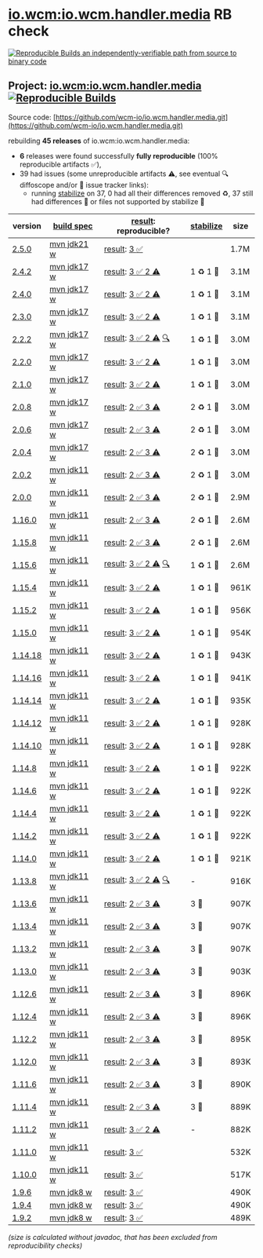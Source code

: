[io.wcm:io.wcm.handler.media](https://central.sonatype.com/artifact/io.wcm/io.wcm.handler.media/versions) RB check
=======

[![Reproducible Builds](https://reproducible-builds.org/images/logos/rb.svg) an independently-verifiable path from source to binary code](https://reproducible-builds.org/)

## Project: [io.wcm:io.wcm.handler.media](https://central.sonatype.com/artifact/io.wcm/io.wcm.handler.media/versions) [![Reproducible Builds](https://img.shields.io/endpoint?url=https://raw.githubusercontent.com/jvm-repo-rebuild/reproducible-central/master/content/io/wcm/io.wcm.handler/media/badge.json)](https://github.com/jvm-repo-rebuild/reproducible-central/blob/master/content/io/wcm/io.wcm.handler/media/README.md)

Source code: [https://github.com/wcm-io/io.wcm.handler.media.git](https://github.com/wcm-io/io.wcm.handler.media.git)

rebuilding **45 releases** of io.wcm:io.wcm.handler.media:
- **6** releases were found successfully **fully reproducible** (100% reproducible artifacts :white_check_mark:),
- 39 had issues (some unreproducible artifacts :warning:, see eventual :mag: diffoscope and/or :memo: issue tracker links):
  - running [stabilize](doc/stabilize.md) on 37, 0 had all their differences removed :recycle:, 37 still had differences :rotating_light: or files not supported by stabilize :no_entry_sign:

| version | [build spec](/BUILDSPEC.md) | [result](https://reproducible-builds.org/docs/jvm/): reproducible? | [stabilize](https://github.com/google/oss-rebuild/blob/main/cmd/stabilize/README.md) | size |
| -- | --------- | ------ | ------ | -- |
| [2.5.0](https://central.sonatype.com/artifact/io.wcm/io.wcm.handler.media/2.5.0/pom) | [mvn jdk21 w](wcm-media-2.5.0.buildspec) | [result](io.wcm.handler.media-2.5.0.buildinfo): [3 :white_check_mark: ](io.wcm.handler.media-2.5.0.buildcompare) | | 1.7M |
| [2.4.2](https://central.sonatype.com/artifact/io.wcm/io.wcm.handler.media/2.4.2/pom) | [mvn jdk17 w](wcm-media-2.4.2.buildspec) | [result](io.wcm.handler.media-2.4.2.buildinfo): [3 :white_check_mark:  2 :warning:](io.wcm.handler.media-2.4.2.buildcompare) | 1 :recycle: 1 :rotating_light: | 3.1M |
| [2.4.0](https://central.sonatype.com/artifact/io.wcm/io.wcm.handler.media/2.4.0/pom) | [mvn jdk17 w](wcm-media-2.4.0.buildspec) | [result](io.wcm.handler.media-2.4.0.buildinfo): [3 :white_check_mark:  2 :warning:](io.wcm.handler.media-2.4.0.buildcompare) | 1 :recycle: 1 :rotating_light: | 3.1M |
| [2.3.0](https://central.sonatype.com/artifact/io.wcm/io.wcm.handler.media/2.3.0/pom) | [mvn jdk17 w](wcm-media-2.3.0.buildspec) | [result](io.wcm.handler.media-2.3.0.buildinfo): [3 :white_check_mark:  2 :warning:](io.wcm.handler.media-2.3.0.buildcompare) | 1 :recycle: 1 :rotating_light: | 3.1M |
| [2.2.2](https://central.sonatype.com/artifact/io.wcm/io.wcm.handler.media/2.2.2/pom) | [mvn jdk17 w](wcm-media-2.2.2.buildspec) | [result](io.wcm.handler.media-2.2.2.buildinfo): [3 :white_check_mark:  2 :warning:](io.wcm.handler.media-2.2.2.buildcompare) [:mag:](io.wcm.handler.media-2.2.2.diffoscope) | 1 :recycle: 1 :rotating_light: | 3.0M |
| [2.2.0](https://central.sonatype.com/artifact/io.wcm/io.wcm.handler.media/2.2.0/pom) | [mvn jdk17 w](wcm-media-2.2.0.buildspec) | [result](io.wcm.handler.media-2.2.0.buildinfo): [3 :white_check_mark:  2 :warning:](io.wcm.handler.media-2.2.0.buildcompare) | 1 :recycle: 1 :rotating_light: | 3.0M |
| [2.1.0](https://central.sonatype.com/artifact/io.wcm/io.wcm.handler.media/2.1.0/pom) | [mvn jdk17 w](wcm-media-2.1.0.buildspec) | [result](io.wcm.handler.media-2.1.0.buildinfo): [3 :white_check_mark:  2 :warning:](io.wcm.handler.media-2.1.0.buildcompare) | 1 :recycle: 1 :rotating_light: | 3.0M |
| [2.0.8](https://central.sonatype.com/artifact/io.wcm/io.wcm.handler.media/2.0.8/pom) | [mvn jdk17 w](wcm-media-2.0.8.buildspec) | [result](io.wcm.handler.media-2.0.8.buildinfo): [2 :white_check_mark:  3 :warning:](io.wcm.handler.media-2.0.8.buildcompare) | 2 :recycle: 1 :rotating_light: | 3.0M |
| [2.0.6](https://central.sonatype.com/artifact/io.wcm/io.wcm.handler.media/2.0.6/pom) | [mvn jdk17 w](wcm-media-2.0.6.buildspec) | [result](io.wcm.handler.media-2.0.6.buildinfo): [2 :white_check_mark:  3 :warning:](io.wcm.handler.media-2.0.6.buildcompare) | 2 :recycle: 1 :rotating_light: | 3.0M |
| [2.0.4](https://central.sonatype.com/artifact/io.wcm/io.wcm.handler.media/2.0.4/pom) | [mvn jdk17 w](wcm-media-2.0.4.buildspec) | [result](io.wcm.handler.media-2.0.4.buildinfo): [2 :white_check_mark:  3 :warning:](io.wcm.handler.media-2.0.4.buildcompare) | 2 :recycle: 1 :rotating_light: | 3.0M |
| [2.0.2](https://central.sonatype.com/artifact/io.wcm/io.wcm.handler.media/2.0.2/pom) | [mvn jdk11 w](wcm-media-2.0.2.buildspec) | [result](io.wcm.handler.media-2.0.2.buildinfo): [2 :white_check_mark:  3 :warning:](io.wcm.handler.media-2.0.2.buildcompare) | 2 :recycle: 1 :rotating_light: | 3.0M |
| [2.0.0](https://central.sonatype.com/artifact/io.wcm/io.wcm.handler.media/2.0.0/pom) | [mvn jdk11 w](wcm-media-2.0.0.buildspec) | [result](io.wcm.handler.media-2.0.0.buildinfo): [2 :white_check_mark:  3 :warning:](io.wcm.handler.media-2.0.0.buildcompare) | 2 :recycle: 1 :rotating_light: | 2.9M |
| [1.16.0](https://central.sonatype.com/artifact/io.wcm/io.wcm.handler.media/1.16.0/pom) | [mvn jdk11 w](wcm-media-1.16.0.buildspec) | [result](io.wcm.handler.media-1.16.0.buildinfo): [2 :white_check_mark:  3 :warning:](io.wcm.handler.media-1.16.0.buildcompare) | 2 :recycle: 1 :rotating_light: | 2.6M |
| [1.15.8](https://central.sonatype.com/artifact/io.wcm/io.wcm.handler.media/1.15.8/pom) | [mvn jdk11 w](wcm-media-1.15.8.buildspec) | [result](io.wcm.handler.media-1.15.8.buildinfo): [2 :white_check_mark:  3 :warning:](io.wcm.handler.media-1.15.8.buildcompare) | 2 :recycle: 1 :rotating_light: | 2.6M |
| [1.15.6](https://central.sonatype.com/artifact/io.wcm/io.wcm.handler.media/1.15.6/pom) | [mvn jdk11 w](wcm-media-1.15.6.buildspec) | [result](io.wcm.handler.media-1.15.6.buildinfo): [3 :white_check_mark:  2 :warning:](io.wcm.handler.media-1.15.6.buildcompare) [:mag:](io.wcm.handler.media-1.15.6.diffoscope) | 1 :recycle: 1 :rotating_light: | 2.6M |
| [1.15.4](https://central.sonatype.com/artifact/io.wcm/io.wcm.handler.media/1.15.4/pom) | [mvn jdk11 w](wcm-media-1.15.4.buildspec) | [result](io.wcm.handler.media-1.15.4.buildinfo): [3 :white_check_mark:  2 :warning:](io.wcm.handler.media-1.15.4.buildcompare) | 1 :recycle: 1 :rotating_light: | 961K |
| [1.15.2](https://central.sonatype.com/artifact/io.wcm/io.wcm.handler.media/1.15.2/pom) | [mvn jdk11 w](wcm-media-1.15.2.buildspec) | [result](io.wcm.handler.media-1.15.2.buildinfo): [3 :white_check_mark:  2 :warning:](io.wcm.handler.media-1.15.2.buildcompare) | 1 :recycle: 1 :rotating_light: | 956K |
| [1.15.0](https://central.sonatype.com/artifact/io.wcm/io.wcm.handler.media/1.15.0/pom) | [mvn jdk11 w](wcm-media-1.15.0.buildspec) | [result](io.wcm.handler.media-1.15.0.buildinfo): [3 :white_check_mark:  2 :warning:](io.wcm.handler.media-1.15.0.buildcompare) | 1 :recycle: 1 :rotating_light: | 954K |
| [1.14.18](https://central.sonatype.com/artifact/io.wcm/io.wcm.handler.media/1.14.18/pom) | [mvn jdk11 w](wcm-media-1.14.18.buildspec) | [result](io.wcm.handler.media-1.14.18.buildinfo): [3 :white_check_mark:  2 :warning:](io.wcm.handler.media-1.14.18.buildcompare) | 1 :recycle: 1 :rotating_light: | 943K |
| [1.14.16](https://central.sonatype.com/artifact/io.wcm/io.wcm.handler.media/1.14.16/pom) | [mvn jdk11 w](wcm-media-1.14.16.buildspec) | [result](io.wcm.handler.media-1.14.16.buildinfo): [3 :white_check_mark:  2 :warning:](io.wcm.handler.media-1.14.16.buildcompare) | 1 :recycle: 1 :rotating_light: | 941K |
| [1.14.14](https://central.sonatype.com/artifact/io.wcm/io.wcm.handler.media/1.14.14/pom) | [mvn jdk11 w](wcm-media-1.14.14.buildspec) | [result](io.wcm.handler.media-1.14.14.buildinfo): [3 :white_check_mark:  2 :warning:](io.wcm.handler.media-1.14.14.buildcompare) | 1 :recycle: 1 :rotating_light: | 935K |
| [1.14.12](https://central.sonatype.com/artifact/io.wcm/io.wcm.handler.media/1.14.12/pom) | [mvn jdk11 w](wcm-media-1.14.12.buildspec) | [result](io.wcm.handler.media-1.14.12.buildinfo): [3 :white_check_mark:  2 :warning:](io.wcm.handler.media-1.14.12.buildcompare) | 1 :recycle: 1 :rotating_light: | 928K |
| [1.14.10](https://central.sonatype.com/artifact/io.wcm/io.wcm.handler.media/1.14.10/pom) | [mvn jdk11 w](wcm-media-1.14.10.buildspec) | [result](io.wcm.handler.media-1.14.10.buildinfo): [3 :white_check_mark:  2 :warning:](io.wcm.handler.media-1.14.10.buildcompare) | 1 :recycle: 1 :rotating_light: | 928K |
| [1.14.8](https://central.sonatype.com/artifact/io.wcm/io.wcm.handler.media/1.14.8/pom) | [mvn jdk11 w](wcm-media-1.14.8.buildspec) | [result](io.wcm.handler.media-1.14.8.buildinfo): [3 :white_check_mark:  2 :warning:](io.wcm.handler.media-1.14.8.buildcompare) | 1 :recycle: 1 :rotating_light: | 922K |
| [1.14.6](https://central.sonatype.com/artifact/io.wcm/io.wcm.handler.media/1.14.6/pom) | [mvn jdk11 w](wcm-media-1.14.6.buildspec) | [result](io.wcm.handler.media-1.14.6.buildinfo): [3 :white_check_mark:  2 :warning:](io.wcm.handler.media-1.14.6.buildcompare) | 1 :recycle: 1 :rotating_light: | 922K |
| [1.14.4](https://central.sonatype.com/artifact/io.wcm/io.wcm.handler.media/1.14.4/pom) | [mvn jdk11 w](wcm-media-1.14.4.buildspec) | [result](io.wcm.handler.media-1.14.4.buildinfo): [3 :white_check_mark:  2 :warning:](io.wcm.handler.media-1.14.4.buildcompare) | 1 :recycle: 1 :rotating_light: | 922K |
| [1.14.2](https://central.sonatype.com/artifact/io.wcm/io.wcm.handler.media/1.14.2/pom) | [mvn jdk11 w](wcm-media-1.14.2.buildspec) | [result](io.wcm.handler.media-1.14.2.buildinfo): [3 :white_check_mark:  2 :warning:](io.wcm.handler.media-1.14.2.buildcompare) | 1 :recycle: 1 :rotating_light: | 922K |
| [1.14.0](https://central.sonatype.com/artifact/io.wcm/io.wcm.handler.media/1.14.0/pom) | [mvn jdk11 w](wcm-media-1.14.0.buildspec) | [result](io.wcm.handler.media-1.14.0.buildinfo): [3 :white_check_mark:  2 :warning:](io.wcm.handler.media-1.14.0.buildcompare) | 1 :recycle: 1 :rotating_light: | 921K |
| [1.13.8](https://central.sonatype.com/artifact/io.wcm/io.wcm.handler.media/1.13.8/pom) | [mvn jdk11 w](wcm-media-1.13.8.buildspec) | [result](io.wcm.handler.media-1.13.8.buildinfo): [3 :white_check_mark:  2 :warning:](io.wcm.handler.media-1.13.8.buildcompare) [:mag:](io.wcm.handler.media-1.13.8.diffoscope) | - | 916K |
| [1.13.6](https://central.sonatype.com/artifact/io.wcm/io.wcm.handler.media/1.13.6/pom) | [mvn jdk11 w](wcm-media-1.13.6.buildspec) | [result](io.wcm.handler.media-1.13.6.buildinfo): [2 :white_check_mark:  3 :warning:](io.wcm.handler.media-1.13.6.buildcompare) | 3 :rotating_light: | 907K |
| [1.13.4](https://central.sonatype.com/artifact/io.wcm/io.wcm.handler.media/1.13.4/pom) | [mvn jdk11 w](wcm-media-1.13.4.buildspec) | [result](io.wcm.handler.media-1.13.4.buildinfo): [2 :white_check_mark:  3 :warning:](io.wcm.handler.media-1.13.4.buildcompare) | 3 :rotating_light: | 907K |
| [1.13.2](https://central.sonatype.com/artifact/io.wcm/io.wcm.handler.media/1.13.2/pom) | [mvn jdk11 w](wcm-media-1.13.2.buildspec) | [result](io.wcm.handler.media-1.13.2.buildinfo): [2 :white_check_mark:  3 :warning:](io.wcm.handler.media-1.13.2.buildcompare) | 3 :rotating_light: | 907K |
| [1.13.0](https://central.sonatype.com/artifact/io.wcm/io.wcm.handler.media/1.13.0/pom) | [mvn jdk11 w](wcm-media-1.13.0.buildspec) | [result](io.wcm.handler.media-1.13.0.buildinfo): [2 :white_check_mark:  3 :warning:](io.wcm.handler.media-1.13.0.buildcompare) | 3 :rotating_light: | 903K |
| [1.12.6](https://central.sonatype.com/artifact/io.wcm/io.wcm.handler.media/1.12.6/pom) | [mvn jdk11 w](wcm-media-1.12.6.buildspec) | [result](io.wcm.handler.media-1.12.6.buildinfo): [2 :white_check_mark:  3 :warning:](io.wcm.handler.media-1.12.6.buildcompare) | 3 :rotating_light: | 896K |
| [1.12.4](https://central.sonatype.com/artifact/io.wcm/io.wcm.handler.media/1.12.4/pom) | [mvn jdk11 w](wcm-media-1.12.4.buildspec) | [result](io.wcm.handler.media-1.12.4.buildinfo): [2 :white_check_mark:  3 :warning:](io.wcm.handler.media-1.12.4.buildcompare) | 3 :rotating_light: | 896K |
| [1.12.2](https://central.sonatype.com/artifact/io.wcm/io.wcm.handler.media/1.12.2/pom) | [mvn jdk11 w](wcm-media-1.12.2.buildspec) | [result](io.wcm.handler.media-1.12.2.buildinfo): [2 :white_check_mark:  3 :warning:](io.wcm.handler.media-1.12.2.buildcompare) | 3 :rotating_light: | 895K |
| [1.12.0](https://central.sonatype.com/artifact/io.wcm/io.wcm.handler.media/1.12.0/pom) | [mvn jdk11 w](wcm-media-1.12.0.buildspec) | [result](io.wcm.handler.media-1.12.0.buildinfo): [2 :white_check_mark:  3 :warning:](io.wcm.handler.media-1.12.0.buildcompare) | 3 :rotating_light: | 893K |
| [1.11.6](https://central.sonatype.com/artifact/io.wcm/io.wcm.handler.media/1.11.6/pom) | [mvn jdk11 w](wcm-media-1.11.6.buildspec) | [result](io.wcm.handler.media-1.11.6.buildinfo): [2 :white_check_mark:  3 :warning:](io.wcm.handler.media-1.11.6.buildcompare) | 3 :rotating_light: | 890K |
| [1.11.4](https://central.sonatype.com/artifact/io.wcm/io.wcm.handler.media/1.11.4/pom) | [mvn jdk11 w](wcm-media-1.11.4.buildspec) | [result](io.wcm.handler.media-1.11.4.buildinfo): [2 :white_check_mark:  3 :warning:](io.wcm.handler.media-1.11.4.buildcompare) | 3 :rotating_light: | 889K |
| [1.11.2](https://central.sonatype.com/artifact/io.wcm/io.wcm.handler.media/1.11.2/pom) | [mvn jdk11 w](wcm-media-1.11.2.buildspec) | [result](io.wcm.handler.media-1.11.2.buildinfo): [3 :white_check_mark:  2 :warning:](io.wcm.handler.media-1.11.2.buildcompare) | - | 882K |
| [1.11.0](https://central.sonatype.com/artifact/io.wcm/io.wcm.handler.media/1.11.0/pom) | [mvn jdk11 w](wcm-media-1.11.0.buildspec) | [result](io.wcm.handler.media-1.11.0.buildinfo): [3 :white_check_mark: ](io.wcm.handler.media-1.11.0.buildcompare) | | 532K |
| [1.10.0](https://central.sonatype.com/artifact/io.wcm/io.wcm.handler.media/1.10.0/pom) | [mvn jdk11 w](wcm-media-1.10.0.buildspec) | [result](io.wcm.handler.media-1.10.0.buildinfo): [3 :white_check_mark: ](io.wcm.handler.media-1.10.0.buildcompare) | | 517K |
| [1.9.6](https://central.sonatype.com/artifact/io.wcm/io.wcm.handler.media/1.9.6/pom) | [mvn jdk8 w](wcm-media-1.9.6.buildspec) | [result](io.wcm.handler.media-1.9.6.buildinfo): [3 :white_check_mark: ](io.wcm.handler.media-1.9.6.buildcompare) | | 490K |
| [1.9.4](https://central.sonatype.com/artifact/io.wcm/io.wcm.handler.media/1.9.4/pom) | [mvn jdk8 w](wcm-media-1.9.4.buildspec) | [result](io.wcm.handler.media-1.9.4.buildinfo): [3 :white_check_mark: ](io.wcm.handler.media-1.9.4.buildcompare) | | 490K |
| [1.9.2](https://central.sonatype.com/artifact/io.wcm/io.wcm.handler.media/1.9.2/pom) | [mvn jdk8 w](wcm-media-1.9.2.buildspec) | [result](io.wcm.handler.media-1.9.2.buildinfo): [3 :white_check_mark: ](io.wcm.handler.media-1.9.2.buildcompare) | | 489K |

<i>(size is calculated without javadoc, that has been excluded from reproducibility checks)</i>

